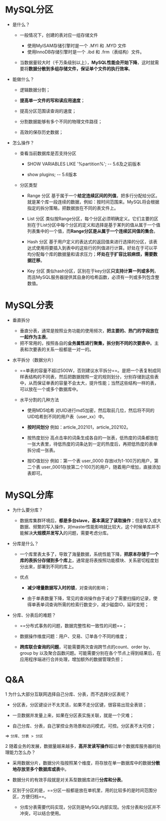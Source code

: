 # MySQL分区

- 是什么？

  - 一般情况下，创建的表对应一组存储文件
    - 使用MyISAM存储引擎时是一个 .MYI 和 .MYD 文件
    - 使用InnoDB存储引擎时是一个 .ibd 和 .frm（表结构）文件。

  - 当数据量较大时（千万条级别以上），**MySQL性能会开始下降**，这时就需要将**数据分散到多组存储文件，保证单个文件的执行效率**。

- 能做什么？

  - 逻辑数据分割；

  - **提高单一文件的写和读应用速度**；

  - 提高分区范围读查询的速度；

  - 分割数据能够有多个不同的物理文件路径；

  - 高效的保存历史数据；

- 怎么操作？

  - 查看当前数据库是否支持分区

    - SHOW VARIABLES LIKE '%partition%'; -- 5.6及之前版本

    - show plugins; -- 5.6版本

  - 分区类型

    - Range 分区
      基于属于一个**给定连续区间的列值**，把多行分配给分区。就是某个库一段连续的数据，例如：按时间范围来。MySQL将会根据指定的拆分策略，把数据放在不同的表文件上。

    - List 分区
      类似按Range分区，每个分区必须明确定义。它们主要的区别在于List分区中每个分区的定义和选择是基于某列的值从属于一个值列表集中的一个值，而**Range分区是从属于一个连续区间值的集合**。

    - Hash 分区
      基于用户定义的表达式的返回值来进行选择的分区，该表达式使用将要插入到表中的这些行的列值进行计算。好处在于可以平均分配每个库的数据量和请求压力；**坏处在于扩容比较麻烦，需要数据迁移**。

    - Key 分区
      类似hash分区，区别在于key分区**只支持计算一列或多列**，而且MySQL服务器提供其自身的哈希函数，必须有一列或多列包含整数值。



# MySQL分表

- 垂直拆分
  - 垂直分表，通常是按照业务功能的使用频次，**把主要的、热门的字段放在一起作为主表**。
  - 把不常用的，按照各自的**业务属性进行聚集，拆分到不同的次要表中**。主表和次要表的关系一般都是一对一的。



- 水平拆分（数据分片）

  - ==单表的容量不超过500W，否则建议水平拆分==。是把一个表复制成同样表结构的不同表，然后把数据按照一定的规则划分，分别存储到这些表中，从而保证单表的容量不会太大，提升性能；当然这些结构一样的表，可以放在一个或多个数据库中。

  - 水平分割的几种方法

    - 使用MD5哈希
      对UID进行md5加密，然后取前几位，然后将不同的UID哈希到不同的用户表（user_xx）中。

    - **按时间划分**
      例如：article_202101，article_202102。

    - 按热度划分
      高点击率的词条生成各自的一张表，低热度的词条都放在一张大表里，待低热度的词条达到一定的热度后，再把低热度的表单拆分成一张表。

    - 按ID值划分
      例如：第一个表 user_0000 存放id为1-100万的用户，第二个表 user_0001存放第二个100万的用户，随着用户增加，直接添加表即可。



# MySQL分库

- 为什么要分库？
  - 数据库集群环境后，**都是多台slave，基本满足了读取操作**；但是写入或大数据、频繁的写入操作，对master性能影响就比较大，这个时候单库并不能解决**大规模并发写入**的问题，需要考虑分库。

- 分库是什么？

  - 一个库里表太多了，导致了海量数据，系统性能下降，**把原本存储于一个库的表拆分存储到多个库上**，通常是将表按照功能模块、关系密切程度划分出来，部署到不同的库上。

  - 优点

    - **减少增量数据写入时的锁**，对查询的影响；

    - 由于单表数量下降，常见的查询操作由于减少了需要扫描的记录，使得单表单词查询所需的检索行数变少，减少磁盘IO，延时变短；

- 分库、分表后的难题？

  - ==分布式事务的问题，数据完整性和一致性的问题==；

  - 数据操作维度问题：用户、交易、订单各个不同的维度；

  - **跨库联合查询的问题**，可能需要两次查询跨节点的count、order by、 group by 以及聚合函数问题。可能需要分别在各个节点上得到结果后，在应用程序端进行合并处理，增加额外的数据管理负担；



# Q&A

1 为什么大部分互联网选择自己分库、分表，而不选择分区表呢？

- 分区表，分区键设计不太灵活，如果不走分区键，很容易出现全表锁；

- 一旦数据并发量上来，如果在分区表实施关联，就是一个灾难；

- 自己分库、分表，自己掌控业务场景和访问模式，可控。分区表不太可控；

=> `分库、分表 > 分区`



2 随着业务的发展，数据量越来越多，**高并发读写操作**超过单个数据库服务器的处理能力怎么办？

- 采用数据分片，数据分片指按照某个维度，将存放在单一数据库中的数据**分散地存放至多个数据库或表**中。

- 数据分片的有效手段就是对关系型数据库进行**分库和分表**。

- 区别于分区的是，==分区一般都是放在单机里，用的比较多的是时间范围分区，方便归档==。
  - 分库分表需要代码实现，分区则是MySQL内部实现。分库分表和分区并不冲突，可以结合使用。





